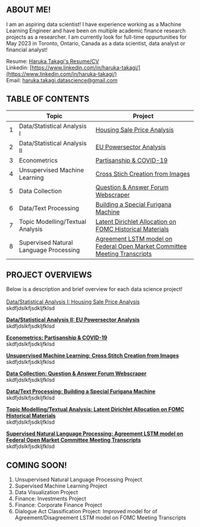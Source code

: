 ## ABOUT ME!
I am an aspiring data scientist! I have experience working as a Machine Learning Engineer and have been on multiple academic finance research projects as a researcher. I am currently look for full-time oppurtunities for May 2023 in Toronto, Ontario, Canada as a data scientist, data analyst or financial analyst! 

Resume: [Haruka Takagi's Resume/CV](https://drive.google.com/file/d/1mM8XmrZHNA6VwIPC0UOvPcZ3EPfs_GVM/view?usp=sharing) <br />
Linkedin: [https://www.linkedin.com/in/haruka-takagi/](https://www.linkedin.com/in/haruka-takagi/) <br />
Email: haruka.takagi.datascience@gmail.com

## TABLE OF CONTENTS

|        | Topic        | Project           |
| ------------- |-------------|-------------|
|1| Data/Statistical Analysis I     | [Housing Sale Price Analysis](https://haruka-takagi-datascience.github.io/data_analysis_I/) |
|2| Data/Statistical Analysis II      | [EU Powersector Analysis](https://github.com/haruka-takagi-datascience/data_analysis_II) |
|3| Econometrics      | [Partisanship & COVID-19](https://haruka-takagi-datascience.github.io/econometrics/) |
|4| Unsupervised Machine Learning      | [Cross Stich Creation from Images](https://haruka-takagi-datascience.github.io/unsupervised_ml/) |
|5| Data Collection      | [Question & Answer Forum Webscraper](https://haruka-takagi-datascience.github.io/data_collection/) |
|6| Data/Text Processing      | [Building a Special Furigana Machine](https://haruka-takagi-datascience.github.io/text_processing/) |
|7| Topic Modelling/Textual Analysis      | [Latent Dirichlet Allocation on FOMC Historical Materials](https://haruka-takagi-datascience.github.io/textual_analysis/) |
|8| Supervised Natural Language Processing      | [Agreement LSTM model on Federal Open Market Committee Meeting Transcripts](https://haruka-takagi-datascience.github.io/supervised_nlp/) |

## PROJECT OVERVIEWS
Below is a description and brief overview for each data science project!<br />
<br />
[Data/Statistical Analysis I: Housing Sale Price Analysis](https://haruka-takagi-datascience.github.io/data_analysis_I/)<br />
skdfjdslkfjsdkljfklsd

[**Data/Statistical Analysis II: EU Powersector Analysis**](https://github.com/haruka-takagi-datascience/data_analysis_II)<br />
skdfjdslkfjsdkljfklsd

[**Econometrics: Partisanship & COVID-19**](https://haruka-takagi-datascience.github.io/econometrics/)<br />
skdfjdslkfjsdkljfklsd

[**Unsupervised Machine Learning: Cross Stitch Creation from Images**](https://haruka-takagi-datascience.github.io/unsupervised_ml/)<br />
skdfjdslkfjsdkljfklsd

[**Data Collection: Question & Answer Forum Webscraper**](https://haruka-takagi-datascience.github.io/data_collection/)<br />
skdfjdslkfjsdkljfklsd

[**Data/Text Processing: Building a Special Furigana Machine**](https://haruka-takagi-datascience.github.io/text_processing/)<br />
skdfjdslkfjsdkljfklsd

[**Topic Modelling/Textual Analysis: Latent Dirichlet Allocation on FOMC Historical Materials**](https://haruka-takagi-datascience.github.io/textual_analysis/)<br />
skdfjdslkfjsdkljfklsd

[**Supervised Natural Language Processing: Agreement LSTM model on Federal Open Market Committee Meeting Transcripts**](https://haruka-takagi-datascience.github.io/supervised_nlp/)<br />
skdfjdslkfjsdkljfklsd
<br />

## COMING SOON!
1. Unsupervised Natural Language Processing Project
2. Supervised Machine Learning Project
3. Data Visualization Project
4. Finance: Investments Project
5. Finance: Corporate Finance Project
6. Dialogue Act Classification Project: Improved model for of Agreement/Disagreement LSTM model on FOMC Meeting Transcripts

